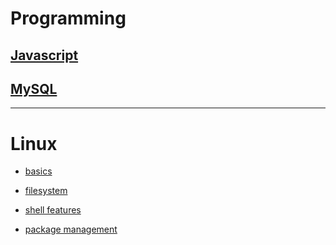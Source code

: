 # Programming

## [Javascript](./topics/javascript.md)


## [MySQL](./topics/mysql.md)

---
# Linux

* [basics](./topics/linux/basics.md)

* [filesystem](./topics/linux/filesystem.md)

* [shell features](./topics/linux/shell-features.md)

* [package management](./topics/linux/package-man.md)
